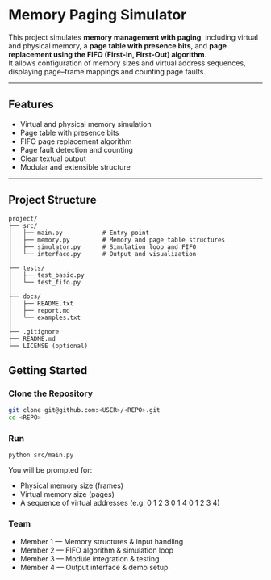 # Memory Paging Simulator

This project simulates **memory management with paging**, including virtual and physical memory, a **page table with presence bits**, and **page replacement using the FIFO (First-In, First-Out) algorithm**.  
It allows configuration of memory sizes and virtual address sequences, displaying page–frame mappings and counting page faults.

---

##  Features

- Virtual and physical memory simulation  
- Page table with presence bits  
- FIFO page replacement algorithm  
- Page fault detection and counting  
- Clear textual output  
- Modular and extensible structure

---

##  Project Structure
```plaintext
project/
├── src/
│   ├── main.py           # Entry point
│   ├── memory.py         # Memory and page table structures
│   ├── simulator.py      # Simulation loop and FIFO
│   └── interface.py      # Output and visualization
│
├── tests/
│   ├── test_basic.py
│   └── test_fifo.py
│
├── docs/
│   ├── README.txt
│   ├── report.md
│   └── examples.txt
│
├── .gitignore
├── README.md
└── LICENSE (optional)
```

##  Getting Started

### Clone the Repository
```bash
git clone git@github.com:<USER>/<REPO>.git
cd <REPO>
```
### Run 
```
python src/main.py
```

You will be prompted for:
- Physical memory size (frames)
- Virtual memory size (pages)
- A sequence of virtual addresses (e.g. 0 1 2 3 0 1 4 0 1 2 3 4)

### Team 

- Member 1 — Memory structures & input handling
- Member 2 — FIFO algorithm & simulation loop
- Member 3 — Module integration & testing
- Member 4 — Output interface & demo setup